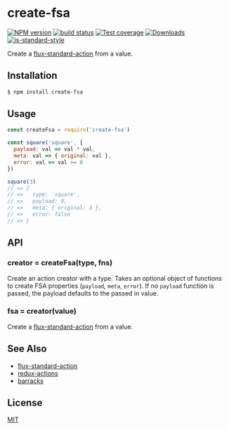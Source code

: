 # create-fsa
[![NPM version][npm-image]][npm-url]
[![build status][travis-image]][travis-url]
[![Test coverage][codecov-image]][codecov-url]
[![Downloads][downloads-image]][downloads-url]
[![js-standard-style][standard-image]][standard-url]

Create a
[flux-standard-action](https://github.com/acdlite/flux-standard-action) from a
value.

## Installation
```bash
$ npm install create-fsa
```

## Usage
```js
const createFsa = require('create-fsa')

const square('square', {
  payload: val => val * val,
  meta: val => { original: val },
  error: val => val >= 0
})

square(3)
// => {
// =>   type: 'square',
// =>   payload: 9,
// =>   meta: { original: 3 },
// =>   error: false
// => }
```

## API
### creator = createFsa(type, fns)
Create an action creator with a type. Takes an optional object of functions to
create FSA properties (`payload`, `meta`, `error`). If no `payload`
function is passed, the payload defaults to the passed in value.

### fsa = creator(value)
Create a [flux-standard-action](https://github.com/acdlite/flux-standard-action)
from a value.

## See Also
- [flux-standard-action](https://github.com/acdlite/flux-standard-action)
- [redux-actions](https://github.com/acdlite/redux-actions)
- [barracks](https://github.com/yoshuawuyts/barracks)

## License
[MIT](https://tldrlegal.com/license/mit-license)

[npm-image]: https://img.shields.io/npm/v/create-fsa.svg?style=flat-square
[npm-url]: https://npmjs.org/package/create-fsa
[travis-image]: https://img.shields.io/travis/yoshuawuyts/create-fsa/master.svg?style=flat-square
[travis-url]: https://travis-ci.org/yoshuawuyts/create-fsa
[codecov-image]: https://img.shields.io/codecov/c/githubyoshuawuyts/create-fsa/master.svg?style=flat-square
[codecov-url]: https://codecov.io/github/yoshuawuyts/create-fsa
[downloads-image]: http://img.shields.io/npm/dm/create-fsa.svg?style=flat-square
[downloads-url]: https://npmjs.org/package/create-fsa
[standard-image]: https://img.shields.io/badge/code%20style-standard-brightgreen.svg?style=flat-square
[standard-url]: https://github.com/feross/standard

